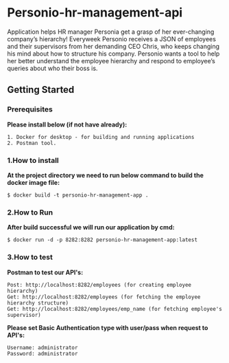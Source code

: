 # Personio-hr-management-api

Application helps HR manager Personia get a grasp of her ever-changing company’s hierarchy! Everyweek Personio receives a JSON of employees and their supervisors from her demanding CEO Chris,
who keeps changing his mind about how to structure his company. Personio wants a tool to help
her better understand the employee hierarchy and respond to employee’s queries about who
their boss is.

## Getting Started 

### Prerequisites

**Please install below (if not have already):**
```
1. Docker for desktop - for building and running applications 
2. Postman tool.
```

### 1.How to install

**At the project directory we need to run below command to build the docker image file:**
```
$ docker build -t personio-hr-management-app .
```

### 2.How to Run

**After build successful we will run our application by cmd:**
```
$ docker run -d -p 8282:8282 personio-hr-management-app:latest
```

### 3.How to test

**Postman to test our API's:**

```
Post: http://localhost:8282/employees (for creating employee hierarchy)
Get: http://localhost:8282/employees (for fetching the employee hierarchy structure)
Get: http://localhost:8282/employees/emp_name (for fetching employee's supervisor)
```

**Please set Basic Authentication type with user/pass when request to API's:**

```
Username: administrator
Password: administrator 
```
